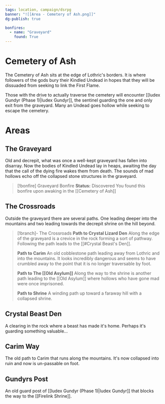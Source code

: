 ```yaml
---
tags: location, campaign/dsrpg
banner: "![[Area - Cemetery of Ash.png]]"
dg-publish: true

bonfires:
  - name: "Graveyard"
    found: True
---
```


# Cemetery of Ash

The Cemetery of Ash sits at the edge of Lothric's borders. It is where followers of the gods bury their Kindled Undead in hopes that they will be dissuaded from seeking to link the First Flame. 

Those with the drive to actually traverse the cemetery will encounter [[Iudex Gundyr (Phase 1)|Iudex Gundyr]], the sentinel guarding the one and only exit from the graveyard. Many an Undead goes hollow while seeking to escape the cemetery.

# Areas 
##  The Graveyard
Old and decrepit, what was once a well-kept graveyard has fallen into disarray. Now the bodies of Kindled Undead lay in heaps, awaiting the day that the call of the dying fire wakes them from death. The sounds of mad hollows echo off the collapsed stone structures in the graveyard.

> [!bonfire] Graveyard Bonfire 
> **Status:** Discovered
> You found this bonfire upon awaking in the [[Cemetery of Ash]]

## The Crossroads
Outside the graveyard there are several paths. One leading deeper into the mountains and two leading towards the decrepit shrine on the hill beyond.

> [!branch]- The Crossroads
> **Path to Crystal Lizard Den**
> Along the edge of the graveyard is a crevice in the rock forming a sort of pathway. Following the path leads to the [[#Crystal Beast's Den]].
> 
> **Path to Carim**
> An old cobblestone path leading away from Lothric and into the mountains. It looks incredibly dangerous and seems to have crumbled away to the point that it is no longer traversable by foot.
> 
> **Path to The [[Old Asylum]]**
> Along the way to the shrine is another path leading to the [[Old Asylum]] where hollows who have gone mad were once imprisoned.
>
> **Path to Shrine**
> A winding path up toward a faraway hill with a collapsed shrine.

## Crystal Beast Den
A clearing in the rock where a beast has made it's home. Perhaps it's guarding something valuable...

## Carim Way
The old path to Carim that runs along the mountains. It's now collapsed into ruin and now is un-passable on foot.

## Gundyrs Post
An old guard post of [[Iudex Gundyr (Phase 1)|Iudex Gundyr]] that blocks the way to the [[Firelink Shrine]].



